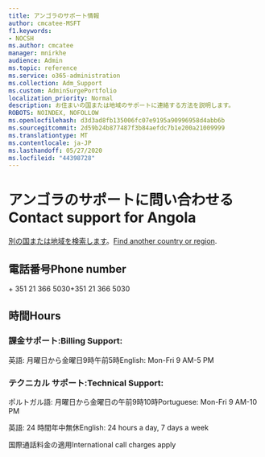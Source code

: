 ```yaml
---
title: アンゴラのサポート情報
author: cmcatee-MSFT
f1.keywords:
- NOCSH
ms.author: cmcatee
manager: mnirkhe
audience: Admin
ms.topic: reference
ms.service: o365-administration
ms.collection: Adm_Support
ms.custom: AdminSurgePortfolio
localization_priority: Normal
description: お住まいの国または地域のサポートに連絡する方法を説明します。
ROBOTS: NOINDEX, NOFOLLOW
ms.openlocfilehash: d3d3ad8fb135006fc07e9195a90996958d4abb6b
ms.sourcegitcommit: 2d59b24b877487f3b84aefdc7b1e200a21009999
ms.translationtype: MT
ms.contentlocale: ja-JP
ms.lasthandoff: 05/27/2020
ms.locfileid: "44398728"
---
```

# <a name="contact-support-for-angola"></a><span data-ttu-id="2f25c-103">アンゴラのサポートに問い合わせる</span><span class="sxs-lookup"><span data-stu-id="2f25c-103">Contact support for Angola</span></span>

<span data-ttu-id="2f25c-104">[別の国または地域を検索します](../contact-support-for-business-products.md)。</span><span class="sxs-lookup"><span data-stu-id="2f25c-104">[Find another country or region](../contact-support-for-business-products.md).</span></span>

## <a name="phone-number"></a><span data-ttu-id="2f25c-105">電話番号</span><span class="sxs-lookup"><span data-stu-id="2f25c-105">Phone number</span></span>
<span data-ttu-id="2f25c-106">+ 351 21 366 5030</span><span class="sxs-lookup"><span data-stu-id="2f25c-106">+351 21 366 5030</span></span>

## <a name="hours"></a><span data-ttu-id="2f25c-107">時間</span><span class="sxs-lookup"><span data-stu-id="2f25c-107">Hours</span></span>
### <a name="billing-support"></a><span data-ttu-id="2f25c-108">課金サポート:</span><span class="sxs-lookup"><span data-stu-id="2f25c-108">Billing Support:</span></span>

<span data-ttu-id="2f25c-109">英語: 月曜日から金曜日9時午前5時</span><span class="sxs-lookup"><span data-stu-id="2f25c-109">English: Mon-Fri 9 AM-5 PM</span></span>

### <a name="technical-support"></a><span data-ttu-id="2f25c-110">テクニカル サポート:</span><span class="sxs-lookup"><span data-stu-id="2f25c-110">Technical Support:</span></span>

<span data-ttu-id="2f25c-111">ポルトガル語: 月曜日から金曜日の午前9時10時</span><span class="sxs-lookup"><span data-stu-id="2f25c-111">Portuguese: Mon-Fri 9 AM-10 PM</span></span>

<span data-ttu-id="2f25c-112">英語: 24 時間年中無休</span><span class="sxs-lookup"><span data-stu-id="2f25c-112">English: 24 hours a day, 7 days a week</span></span>

<span data-ttu-id="2f25c-113">国際通話料金の適用</span><span class="sxs-lookup"><span data-stu-id="2f25c-113">International call charges apply</span></span>
